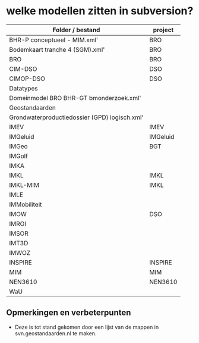 # welke modellen zitten in subversion?

| Folder / bestand                              | project  |
| --------------------------------------------- | -------- |
| BHR-P conceptueel - MIM.xml'                  | BRO      |
| Bodemkaart tranche 4 (SGM).xml'               | BRO      |
| BRO                                           | BRO      |
| CIM-DSO                                       | DSO      |
| CIMOP-DSO                                     | DSO      |
| Datatypes                                     |          |
| Domeinmodel BRO BHR-GT bmonderzoek.xml'       |          |
| Geostandaarden                                |          |
| Grondwaterproductiedossier (GPD) logisch.xml' |          |
| IMEV                                          | IMEV     |
| IMGeluid                                      | IMGeluid |
| IMGeo                                         | BGT      |
| IMGolf                                        |          |
| IMKA                                          |          |
| IMKL                                          | IMKL     |
| IMKL-MIM                                      | IMKL     |
| IMLE                                          |          |
| IMMobiliteit                                  |          |
| IMOW                                          | DSO      |
| IMROI                                         |          |
| IMSOR                                         |          |
| IMT3D                                         |          |
| IMWOZ                                         |          |
| INSPIRE                                       | INSPIRE  |
| MIM                                           | MIM      |
| NEN3610                                       | NEN3610  |
| WaU                                           |          |

## Opmerkingen en verbeterpunten

- Deze is tot stand gekomen door een lijst van de mappen in svn.geostandaarden.nl te maken.
